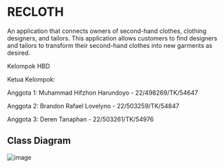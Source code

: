 # RECLOTH

An application that connects owners of second-hand clothes, clothing designers, and tailors. This application allows customers to find designers and tailors to transform their second-hand clothes into new garments as desired.

Kelompok HBD

Ketua Kelompok:

Anggota 1: Muhammad Hifzhon Harundoyo - 22/498269/TK/54647

Anggota 2: Brandon Rafael Lovelyno - 22/503259/TK/54847

Anggota 3: Deren Tanaphan - 22/503261/TK/54976

## Class Diagram

![image](https://github.com/user-attachments/assets/26172b75-7d83-409a-a783-05f7fd17deb0)
